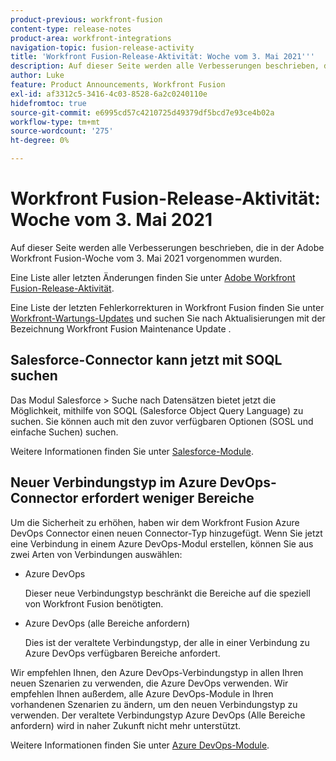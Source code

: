 ```yaml
---
product-previous: workfront-fusion
content-type: release-notes
product-area: workfront-integrations
navigation-topic: fusion-release-activity
title: 'Workfront Fusion-Release-Aktivität: Woche vom 3. Mai 2021'''
description: Auf dieser Seite werden alle Verbesserungen beschrieben, die in der Adobe Workfront Fusion-Woche vom 3. Mai 2021 vorgenommen wurden.
author: Luke
feature: Product Announcements, Workfront Fusion
exl-id: af3312c5-3416-4c03-8528-6a2c0240110e
hidefromtoc: true
source-git-commit: e6995cd57c4210725d49379df5bcd7e93ce4b02a
workflow-type: tm+mt
source-wordcount: '275'
ht-degree: 0%

---
```


# Workfront Fusion-Release-Aktivität: Woche vom 3. Mai 2021

Auf dieser Seite werden alle Verbesserungen beschrieben, die in der Adobe Workfront Fusion-Woche vom 3. Mai 2021 vorgenommen wurden.

Eine Liste aller letzten Änderungen finden Sie unter [Adobe Workfront Fusion-Release-Aktivität](../../../product-announcements/product-releases/fusion-release-activity/fusion-release-activity.md).

Eine Liste der letzten Fehlerkorrekturen in Workfront Fusion finden Sie unter [Workfront-Wartungs-Updates](https://experienceleague.adobe.com/docs/workfront-known-issues/releases/current-updates.html) und suchen Sie nach Aktualisierungen mit der Bezeichnung Workfront Fusion Maintenance Update .

## Salesforce-Connector kann jetzt mit SOQL suchen

Das Modul Salesforce > Suche nach Datensätzen bietet jetzt die Möglichkeit, mithilfe von SOQL (Salesforce Object Query Language) zu suchen. Sie können auch mit den zuvor verfügbaren Optionen (SOSL und einfache Suchen) suchen.

Weitere Informationen finden Sie unter [Salesforce-Module](../../../workfront-fusion/apps-and-their-modules/salesforce-modules.md).

## Neuer Verbindungstyp im Azure DevOps-Connector erfordert weniger Bereiche

Um die Sicherheit zu erhöhen, haben wir dem Workfront Fusion Azure DevOps Connector einen neuen Connector-Typ hinzugefügt. Wenn Sie jetzt eine Verbindung in einem Azure DevOps-Modul erstellen, können Sie aus zwei Arten von Verbindungen auswählen:

* Azure DevOps

   Dieser neue Verbindungstyp beschränkt die Bereiche auf die speziell von Workfront Fusion benötigten.

* Azure DevOps (alle Bereiche anfordern)

   Dies ist der veraltete Verbindungstyp, der alle in einer Verbindung zu Azure DevOps verfügbaren Bereiche anfordert.

Wir empfehlen Ihnen, den Azure DevOps-Verbindungstyp in allen Ihren neuen Szenarien zu verwenden, die Azure DevOps verwenden. Wir empfehlen Ihnen außerdem, alle Azure DevOps-Module in Ihren vorhandenen Szenarien zu ändern, um den neuen Verbindungstyp zu verwenden. Der veraltete Verbindungstyp Azure DevOps (Alle Bereiche anfordern) wird in naher Zukunft nicht mehr unterstützt.

Weitere Informationen finden Sie unter [Azure DevOps-Module](../../../workfront-fusion/apps-and-their-modules/azure-dev-ops.md).
